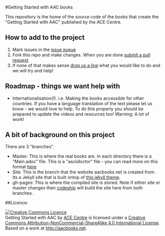 #Getting Started with AAC books

This repository is the home of the source code of the books that create the "Getting Started with AAC" published by the ACE Centre.

## How to add to the project

1. Mark issues in the [issue queue](https://github.com/ACECentre/GettingStartedwithAAC/issues)
2. Fork this repo and make changes. When you are done [submit a pull request](https://help.github.com/articles/fork-a-repo/).
3. If none of that makes sense [drop us a line](http://acecentre.org.uk/contact-us) what you would like to do and we will try and help!

## Roadmap - things we want help with

* Internationalisation(!). i.e. Making the books accessible for other countries. If you have a language translation of the text please let us know - we would love to help. To do this properly you should be prepared to update the videos and resources too! Warning: A lot of work!
 
## A bit of background on this project

There are 3 "branches". 

* Master: This is where the real books are. In each directory there is a "Main.adoc" file. This is a "asciidoctor" file - you can read more on this format [here](http://asciidoctor.org)
* Site: This is the branch that the website aacbooks.net is created from. Its a Jekyll site that is built ontop of [this jekyll theme](https://github.com/ACECentre/aac-theme). 
* gh-pages: This is where the compiled site is stored. Note if either site or master changes then [codeship](https://codeship.com) will build the site here from both branches. 

##Licence:

<a rel="license" href="http://creativecommons.org/licenses/by-nc-sa/4.0/"><img alt="Creative Commons Licence" style="border-width:0" src="https://i.creativecommons.org/l/by-nc-sa/4.0/88x31.png" /></a><br /><span xmlns:dct="http://purl.org/dc/terms/" property="dct:title">Getting Started with AAC</span> by <a xmlns:cc="http://creativecommons.org/ns#" href="http://acecentre.org.uk" property="cc:attributionName" rel="cc:attributionURL">ACE Centre</a> is licensed under a <a rel="license" href="http://creativecommons.org/licenses/by-nc-sa/4.0/">Creative Commons Attribution-NonCommercial-ShareAlike 4.0 International License</a>.<br />Based on a work at <a xmlns:dct="http://purl.org/dc/terms/" href="http://aacbooks.net" rel="dct:source">http://aacbooks.net</a>.
